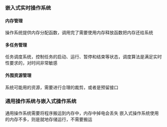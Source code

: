 ### 嵌入式实时操作系统
#### 内存管理
操作系统提供内存分配函数，调用完了需要使用内存释放函数把内存还给系统
#### 多任务管理
任务调度系统，控制任务的启动、运行、暂停和结束等状态，调度算法是满足实时性要求的，对时间非常敏感
#### 外围资源管理
系统可能用的资源，需要进行合理的裁剪，或者是预留接口

### 通用操作系统与嵌入式操作系统
通用操作系统需要将程序搬运到内存中，内存中掉电会丢失
嵌入式操作系统使用的内存不多，则是就地存储运行，不需要搬运
